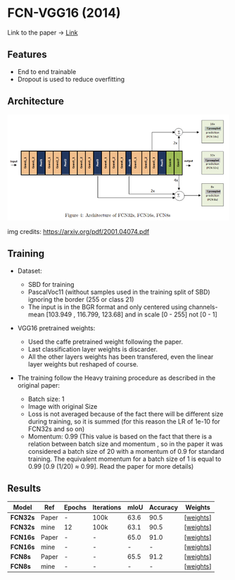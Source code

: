 # FCN-VGG16 (2014)

Link to the paper -> [Link](https://arxiv.org/pdf/1605.06211.pdf) 

## Features

- End to end trainable
- Dropout is used to reduce overfitting

## Architecture

![Alt text](image.png)

img credits: https://arxiv.org/pdf/2001.04074.pdf

## Training

- Dataset:
    - SBD for training
    - PascalVoc11 (without samples used in the training split of SBD) ignoring the border (255 or class 21)
    - The input is in the BGR format and only centered using channels-mean [103.949 , 116.799, 123.68] and in scale [0 - 255] not [0 - 1]

- VGG16 pretrained weights:
    - Used the caffe pretrained weight following the paper.
    - Last classification layer weights is discarder.
    - All the other layers weights has been transfered, even the linear layer weights but reshaped of course.

- The training follow the Heavy training procedure as described in the original paper:
    - Batch size: 1
    - Image with original Size
    - Loss is not averaged because of the fact there will be different size during training, so it is summed (for this reason the LR of 1e-10 for FCN32s and so on)
    - Momentum:  0.99 (This value is based on the fact that there is a relation between batch size and momentum , so in the paper it was considered a batch size of 20 with a momentum of 0.9 for standard training. The equivalent momentum for a batch size of 1 is equal to 0.99 [0.9
    (1/20) ≈ 0.99]. Read the paper for more details)
      
## Results

|**Model**|**Ref**|**Epochs**|**Iterations**|**mIoU**|**Accuracy**|**Weights**|
|---|---|---|---|---|---|---|
|**FCN32s**| Paper | - | 100k | 63.6 | 90.5 | [[weights](https://drive.google.com/uc?id=11k2Q0bvRQgQbT6-jYWeh6nmAsWlSCY3f)]|
|**FCN32s**| mine | 12 | 100k | 63.1 | 90.5 |[[weights](https://drive.google.com/file/d/14USyOwfhz0Hvfy6tRxmstBs83yIGz70Y/view?usp=sharing)]|
|**FCN16s**| Paper | - | - | 65.0 | 91.0 |[[weights]()]|
|**FCN16s**| mine | - | - | - | - |[[weights]()]|
|**FCN8s**| Paper | - | - | 65.5 | 91.2 |[[weights]()]|
|**FCN8s**| mine | - | - | - | - |[[weights]()]|
